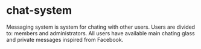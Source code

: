# chat-system

Messaging system is system for chating with other users.
Users are divided to: members and administrators.
All users have available main chating glass and private messages inspired from Facebook.
